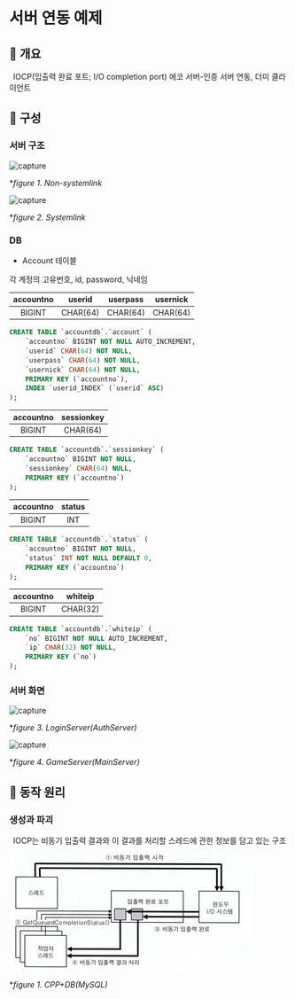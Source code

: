# 서버 연동 예제
## 📢 개요
 IOCP(입출력 완료 포트; I/O completion port) 에코 서버-인증 서버 연동, 더미 클라이언트

## 📌 구성
### 서버 구조
  ![capture](https://user-images.githubusercontent.com/18212066/77258063-84262d00-6cbb-11ea-840f-dfbfbc23be70.png)
  
  **figure 1. Non-systemlink*
  
  ![capture](https://user-images.githubusercontent.com/18212066/77206138-a1cb8900-6b39-11ea-857a-052d534c01a5.jpg)
  
  **figure 2. Systemlink*
  
### DB
+ Account 테이블

각 계정의 고유번호, id, password, 닉네임

| accountno | userid | userpass | usernick |
|:---:|:---:|:---:|:---:|
|BIGINT|CHAR(64)|CHAR(64)|CHAR(64)|
```sql
CREATE TABLE `accountdb`.`account` (
	`accountno` BIGINT NOT NULL AUTO_INCREMENT,
	`userid` CHAR(64) NOT NULL,
	`userpass` CHAR(64) NOT NULL,
	`usernick` CHAR(64) NOT NULL,	
	PRIMARY KEY (`accountno`),
	INDEX `userid_INDEX` (`userid` ASC)
);
```

| accountno | sessionkey |
|:---:|:---:|
|BIGINT|CHAR(64)|
```sql
CREATE TABLE `accountdb`.`sessionkey` (
	`accountno` BIGINT NOT NULL,
	`sessionkey` CHAR(64) NULL,
    PRIMARY KEY (`accountno`)
);
```

| accountno | status |
|:---:|:---:|
|BIGINT|INT|
```sql
CREATE TABLE `accountdb`.`status` (
	`accountno` BIGINT NOT NULL,
	`status` INT NOT NULL DEFAULT 0,
	PRIMARY KEY (`accountno`)
);
```

| accountno | whiteip |
|:---:|:---:|
|BIGINT|CHAR(32)|
```sql
CREATE TABLE `accountdb`.`whiteip` (
	`no` BIGINT NOT NULL AUTO_INCREMENT,
	`ip` CHAR(32) NOT NULL,
    PRIMARY KEY (`no`)
);
```

### 서버 화면

  ![capture](https://user-images.githubusercontent.com/18212066/77473272-8bcf0880-6e58-11ea-9391-2d0b9603e333.png)
  
  **figure 3. LoginServer(AuthServer)*
  
  ![capture](https://user-images.githubusercontent.com/18212066/77473276-8c679f00-6e58-11ea-93cd-cd927d06c6c2.png)
  
  **figure 4. GameServer(MainServer)*


## 📌 동작 원리

### 생성과 파괴

 IOCP는 비동기 입출력 결과와 이 결과를 처리할 스레드에 관한 정보를 담고 있는 구조
 
  ![capture](https://github.com/kbm0996/-Network-IOCP-EchoServerClient/blob/master/figure/3.png)
  
  **figure 1. CPP+DB(MySQL)*
